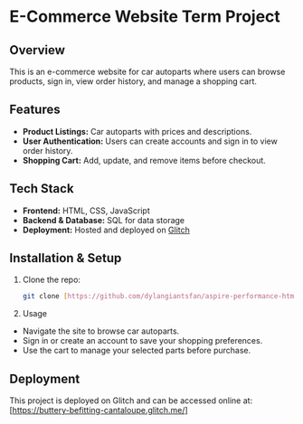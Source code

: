 # E-Commerce Website Term Project

## Overview  
This is an e-commerce website for car autoparts where users can browse products, sign in, view order history, and manage a shopping cart.

## Features  
- **Product Listings:** Car autoparts with prices and descriptions.  
- **User Authentication:** Users can create accounts and sign in to view order history.  
- **Shopping Cart:** Add, update, and remove items before checkout.  

## Tech Stack  
- **Frontend:** HTML, CSS, JavaScript  
- **Backend & Database:** SQL for data storage 
- **Deployment:** Hosted and deployed on [Glitch]([https://glitch.com](https://buttery-befitting-cantaloupe.glitch.me/))

## Installation & Setup  
1. Clone the repo:  
   ```bash
   git clone [https://github.com/dylangiantsfan/aspire-performance-html]

2. Usage
- Navigate the site to browse car autoparts.
- Sign in or create an account to save your shopping preferences.
- Use the cart to manage your selected parts before purchase.

## Deployment
This project is deployed on Glitch and can be accessed online at:
[https://buttery-befitting-cantaloupe.glitch.me/]
